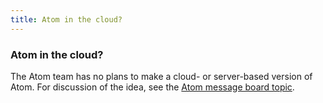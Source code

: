 ```yaml
---
title: Atom in the cloud?
---
```

### Atom in the cloud?

The Atom team has no plans to make a cloud- or server-based version of Atom. For discussion of the idea, see the [Atom message board topic](https://discuss.atom.io/t/can-atom-move-my-workspace-to-cloud-someday/1582).

